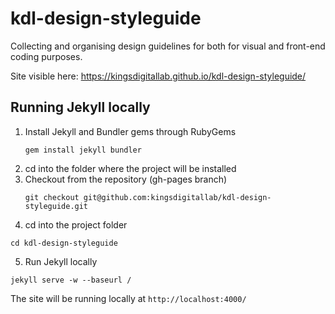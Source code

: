 # kdl-design-styleguide
Collecting and organising design guidelines for both for visual and front-end coding purposes.

Site visible here: https://kingsdigitallab.github.io/kdl-design-styleguide/

## Running Jekyll locally

1. Install Jekyll and Bundler gems through RubyGems
    ```
    gem install jekyll bundler
    ```
2. cd into the folder where the project will be installed
3. Checkout from the repository (gh-pages branch)
    ```
    git checkout git@github.com:kingsdigitallab/kdl-design-styleguide.git
    ```
4. cd into the project folder
  ```
  cd kdl-design-styleguide
  ```
5. Run Jekyll locally
  ```
  jekyll serve -w --baseurl /
  ```
The site will be running locally at `http://localhost:4000/`
